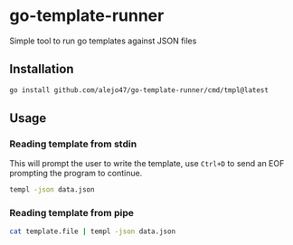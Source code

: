# go-template-runner

Simple tool to run go templates against JSON files

## Installation

```bash
go install github.com/alejo47/go-template-runner/cmd/tmpl@latest
```

## Usage


### Reading template from stdin

This will prompt the user to write the template, use `Ctrl+D` to send an EOF prompting the program to continue.
```sh
templ -json data.json
```

### Reading template from pipe

```sh
cat template.file | templ -json data.json
```
